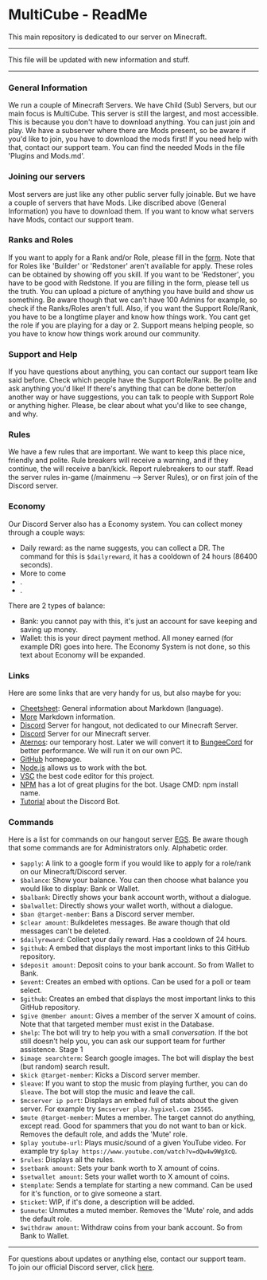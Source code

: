 # MultiCube - ReadMe
This main repository is dedicated to our server on Minecraft.<br/>

----------------------------------------

This file will be updated with new information and stuff.

----------------------------------------

### General Information
We run a couple of Minecraft Servers. We have Child (Sub) Servers, but our main focus is MultiCube. This server is still the largest, and most accessible. This is because
you don't have to download anything. You can just join and play. We have a subserver where there are Mods present, so be aware if you'd like to join, you have to download
the mods first! If you need help with that, contact our support team. You can find the needed Mods in the file 'Plugins and Mods.md'.

### Joining our servers
Most servers are just like any other public server fully joinable. But we have a couple of servers that have Mods. Like discribed above (General Information) you have to download them. If you want to know what servers have Mods, contact our support team.

### Ranks and Roles
If you want to apply for a Rank and/or Role, please fill in the [form](https://forms.gle/pabpqPiWeBp9aZ2a8). Note that for Roles like 'Builder' or 'Redstoner' aren't available for apply. These roles can be obtained by showing off you skill. If you want to be 'Redstoner', you have to be good with Redstone. If you are filling in the form, please tell us the truth. You can upload a picture of anything you have build and show us something. Be aware though that we can't have 100 Admins for example, so check if the Ranks/Roles aren't full. Also, if you want the Support Role/Rank, you have to be a longtime player and know how things work. You cant get the role if you are playing for a day or 2. Support means helping people, so you have to know how things work around our community.

### Support and Help
If you have questions about anything, you can contact our support team like said before. Check which people have the Support Role/Rank. Be polite and ask anything you'd like! If there's anything that can be done better/on another way or have suggestions, you can talk to people with Support Role or anything higher. Please, be clear about what you'd like to see change, and why.

### Rules
We have a few rules that are important. We want to keep this place nice, friendly and polite. Rule breakers will receive a warning, and if they continue, the will receive a ban/kick. Report rulebreakers to our staff. Read the server rules in-game (/mainmenu --> Server Rules), or on first join of the Discord server.

### Economy
Our Discord Server also has a Economy system. You can collect money through a couple ways:
  - Daily reward: as the name suggests, you can collect a DR. The command for this is `$dailyreward`, it has a cooldown of 24 hours (86400 seconds).
  - More to come
  - .
  - .<br/>

There are 2 types of balance:
  - Bank: you cannot pay with this, it's just an account for save keeping and saving up money.
  - Wallet: this is your direct payment method. All money earned (for example DR) goes into here.
The Economy System is not done, so this text about Economy will be expanded.

### Links
Here are some links that are very handy for us, but also maybe for you:
  - [Cheetsheet](https://github.com/adam-p/markdown-here/wiki/Markdown-Cheatsheet): General information about Markdown (language).
  - [More](https://gist.github.com/matthewzring/9f7bbfd102003963f9be7dbcf7d40e51) Markdown information.
  - [Discord](https://discord.gg/gBVFuBqENA) Server for hangout, not dedicated to our Minecraft Server.
  - [Discord](https://discord.gg/VSE75WkgFM) Server for our Minecraft server.
  - [Aternos](https://aternos.org/:en/): our temporary host. Later we will convert it to [BungeeCord](https://ci.md-5.net/job/BungeeCord/) for better performance. We will run it on our own PC.
  - [GitHub](https://github.com/) homepage.
  - [Node.js](https://nodejs.org/en/) allows us to work with the bot.
  - [VSC](https://code.visualstudio.com/) the best code editor for this project.
  - [NPM](https://www.npmjs.com/) has a lot of great plugins for the bot. Usage CMD: npm install name.
  - [Tutorial](https://youtube.com/playlist?list=PLbbLC0BLaGjpyzN1rg-gK4dUqbn8eJQq4) about the Discord Bot.

### Commands
Here is a list for commands on our hangout server [EGS](https://discord.gg/gBVFuBqENA). Be aware though that some commands are for Administrators only. Alphabetic order.
  - `$apply`: A link to a google form if you would like to apply for a role/rank on our Minecraft/Discord server.
  - `$balance`: Show your balance. You can then choose what balance you would like to display: Bank or Wallet.
  - `$balbank`: Directly shows your bank account worth, without a dialogue.
  - `$balwallet`: Directly shows your wallet worth, without a dialogue.
  - `$ban @target-member`: Bans a Discord server member.
  - `$clear amount`: Bulkdeletes messages. Be aware though that old messages can't be deleted.
  - `$dailyreward`: Collect your daily reward. Has a cooldown of 24 hours.
  - `$github`: A embed that displays the most important links to this GitHub repository.
  - `$deposit amount`: Deposit coins to your bank account. So from Wallet to Bank.
  - `$event`: Creates an embed with options. Can be used for a poll or team select.
  - `$github`: Creates an embed that displays the most important links to this GitHub repository.
  - `$give @member amount`: Gives a member of the server X amount of coins. Note that that targeted member must exist in the Database.
  - `$help`: The bot will try to help you with a small *conversation*. If the bot still doesn't help you, you can ask our support team for further assistence. Stage 1
  - `$image searchterm`: Search google images. The bot will display the best (but random) search result.
  - `$kick @target-member`: Kicks a Discord server member.
  - `$leave`: If you want to stop the music from playing further, you can do `$leave`. The bot will stop the music and leave the call.
  - `$mcserver ip port`: Displays an embed full of stats about the given server. For example try `$mcserver play.hypixel.com 25565`.
  - `$mute @target-member`: Mutes a member. The target cannot do anything, except read. Good for spammers that you do not want to ban or kick. Removes the default role, and adds the 'Mute' role.
  - `$play youtube-url`: Plays music/sound of a given YouTube video. For example try `$play https://www.youtube.com/watch?v=dQw4w9WgXcQ`.
  - `$rules`: Displays all the rules.
  - `$setbank amount`: Sets your bank worth to X amount of coins.
  - `$setwallet amount`: Sets your wallet worth to X amount of coins.
  - `$template`: Sends a template for starting a new command. Can be used for it's function, or to give someone a start.
  - `$ticket`: WIP, if it's done, a description will be added.
  - `$unmute`: Unmutes a muted member. Removes the 'Mute' role, and adds the default role.
  - `$withdraw amount`: Withdraw coins from your bank account. So from Bank to Wallet.

----------------------------------------

For questions about updates or anything else, contact our support team.<br/>
To join our official Discord server, click [here](https://discord.gg/VSE75WkgFM).<br/>
